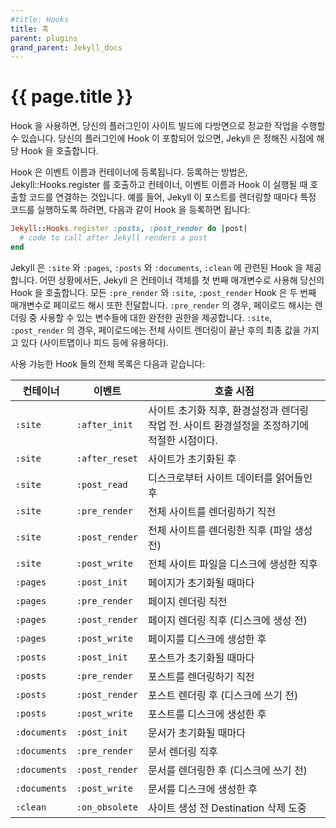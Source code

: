 ```yaml
---
#title: Hooks
title: 훅
parent: plugins
grand_parent: Jekyll_docs
---
```

# {{ page.title }}

<!--
Using hooks, your plugin can exercise fine-grained control over various aspects
of the build process. If your plugin defines any hooks, Jekyll will call them
at pre-defined points.
-->
Hook 을 사용하면, 당신의 플러그인이 사이트 빌드에 다방면으로 정교한 작업을
수행할 수 있습니다. 당신의 플러그인에 Hook 이 포함되어 있으면, Jekyll 은 정해진
시점에 해당 Hook 을 호출합니다.

<!--
Hooks are registered to a container and an event name. To register one, you
call Jekyll::Hooks.register, and pass the container, event name, and code to
call whenever the hook is triggered. For example, if you want to execute some
custom functionality every time Jekyll renders a post, you could register a
hook like this:
-->
Hook 은 이벤트 이름과 컨테이너에 등록됩니다. 등록하는 방법은,
Jekyll::Hooks.register 를 호출하고 컨테이너, 이벤트 이름과 Hook 이 실행될 때
호출할 코드를 연결하는 것입니다. 예를 들어, Jekyll 이 포스트를 렌더링할 때마다
특정 코드를 실행하도록 하려면, 다음과 같이 Hook 을 등록하면 됩니다:

```ruby
Jekyll::Hooks.register :posts, :post_render do |post|
  # code to call after Jekyll renders a post
end
```

<!--
Jekyll provides hooks for <code>:site</code>, <code>:pages</code>,
<code>:posts</code>, <code>:documents</code> and <code>:clean</code>. In all
cases, Jekyll calls your hooks with the container object as the first callback
parameter. All `:pre_render` hooks and the`:site, :post_render` hook will also
provide a payload hash as a second parameter. In the case of `:pre_render`, the
payload gives you full control over the variables that are available while
rendering. In the case of `:site, :post_render`, the payload contains final
values after rendering all the site (useful for sitemaps, feeds, etc).
-->
Jekyll 은 <code>:site</code> 와 <code>:pages</code>, <code>:posts</code> 와
<code>:documents</code>, <code>:clean</code> 에 관련된 Hook 을 제공합니다. 어떤 상황에서든, Jekyll 은
컨테이너 객체를 첫 번째 매개변수로 사용해 당신의 Hook 을 호출합니다.
모든 `:pre_render` 와 `:site`, `:post_render` Hook 은 두 번째 매개변수로
페이로드 해시 또한 전달합니다. `:pre_render` 의 경우, 페이로드 해시는
렌더링 중 사용할 수 있는 변수들에 대한 완전한 권한을 제공합니다.
`:site`, `:post_render` 의 경우, 페이로드에는 전체 사이트 렌더링이 끝난 후의
최종 값을 가지고 있다 (사이트맵이나 피드 등에 유용하다).

<!--
The complete list of available hooks is below:
-->
사용 가능한 Hook 들의 전체 목록은 다음과 같습니다:

<div class="mobile-side-scroller">
<table>
  <thead>
    <tr>
<!--
      <th>Container</th>
      <th>Event</th>
      <th>Called</th>
-->
      <th>컨테이너</th>
      <th>이벤트</th>
      <th>호출 시점</th>
    </tr>
  </thead>
  <tbody>
    <tr>
      <td>
        <code>:site</code>
      </td>
      <td>
        <code>:after_init</code>
      </td>
      <td>
<!--
        Just after the site initializes, but before setup & render. Good
        for modifying the configuration of the site.
-->
        사이트 초기화 직후, 환경설정과 렌더링 작업 전. 사이트 환경설정을
        조정하기에 적절한 시점이다.
      </td>
    </tr>
    <tr>
      <td>
        <code>:site</code>
      </td>
      <td>
        <code>:after_reset</code>
      </td>
      <td>
<!--
        Just after site reset
-->
        사이트가 초기화된 후
      </td>
    </tr>
    <tr>
      <td>
        <code>:site</code>
      </td>
      <td>
        <code>:post_read</code>
      </td>
      <td>
<!--
        After site data has been read and loaded from disk
-->
        디스크로부터 사이트 데이터를 읽어들인 후
      </td>
    </tr>
    <tr>
      <td>
        <code>:site</code>
      </td>
      <td>
        <code>:pre_render</code>
      </td>
      <td>
<!--
        Just before rendering the whole site
-->
        전체 사이트를 렌더링하기 직전
      </td>
    </tr>
    <tr>
      <td>
        <code>:site</code>
      </td>
      <td>
        <code>:post_render</code>
      </td>
      <td>
<!--
        After rendering the whole site, but before writing any files
-->
        전체 사이트를 렌더링한 직후 (파일 생성 전)
      </td>
    </tr>
    <tr>
      <td>
        <code>:site</code>
      </td>
      <td>
        <code>:post_write</code>
      </td>
      <td>
<!--
        After writing the whole site to disk
-->
        전체 사이트 파일을 디스크에 생성한 직후
      </td>
    </tr>
    <tr>
      <td>
        <code>:pages</code>
      </td>
      <td>
        <code>:post_init</code>
      </td>
      <td>
<!--
        Whenever a page is initialized
-->
        페이지가 초기화될 때마다
      </td>
    </tr>
    <tr>
      <td>
        <code>:pages</code>
      </td>
      <td>
        <code>:pre_render</code>
      </td>
      <td>
<!--
        Just before rendering a page
-->
        페이지 렌더링 직전
      </td>
    </tr>
    <tr>
      <td>
        <code>:pages</code>
      </td>
      <td>
        <code>:post_render</code>
      </td>
      <td>
<!--
        After rendering a page, but before writing it to disk
-->
        페이지 렌더링 직후 (디스크에 생성 전)
      </td>
    </tr>
    <tr>
      <td>
        <code>:pages</code>
      </td>
      <td>
        <code>:post_write</code>
      </td>
      <td>
<!--
        After writing a page to disk
-->
        페이지를 디스크에 생성한 후
      </td>
    </tr>
    <tr>
      <td>
        <code>:posts</code>
      </td>
      <td>
        <code>:post_init</code>
      </td>
      <td>
<!--
        Whenever a post is initialized
-->
        포스트가 초기화될 때마다
      </td>
    </tr>
    <tr>
      <td>
        <code>:posts</code>
      </td>
      <td>
        <code>:pre_render</code>
      </td>
      <td>
<!--
        Just before rendering a post
-->
        포스트를 렌더링하기 직전
      </td>
    </tr>
    <tr>
      <td>
        <code>:posts</code>
      </td>
      <td>
        <code>:post_render</code>
      </td>
      <td>
<!--
        After rendering a post, but before writing it to disk
-->
        포스트 렌더링 후 (디스크에 쓰기 전)
      </td>
    </tr>
    <tr>
      <td>
        <code>:posts</code>
      </td>
      <td>
        <code>:post_write</code>
      </td>
      <td>
<!--
        After writing a post to disk
-->
        포스트를 디스크에 생성한 후
      </td>
    </tr>
    <tr>
      <td>
        <code>:documents</code>
      </td>
      <td>
        <code>:post_init</code>
      </td>
      <td>
<!--
        Whenever a document is initialized
-->
        문서가 초기화될 때마다
      </td>
    </tr>
    <tr>
      <td>
        <code>:documents</code>
      </td>
      <td>
        <code>:pre_render</code>
      </td>
      <td>
<!--
        Just before rendering a document
-->
        문서 렌더링 직후
      </td>
    </tr>
    <tr>
      <td>
        <code>:documents</code>
      </td>
      <td>
        <code>:post_render</code>
      </td>
      <td>
<!--
        After rendering a document, but before writing it to disk
-->
        문서를 렌더링한 후 (디스크에 쓰기 전)
      </td>
    </tr>
    <tr>
      <td>
        <code>:documents</code>
      </td>
      <td>
        <code>:post_write</code>
      </td>
      <td>
<!--
        After writing a document to disk
-->
        문서를 디스크에 생성한 후
      </td>
    </tr>
    <tr>
      <td>
        <code>:clean</code>
      </td>
      <td>
        <code>:on_obsolete</code>
      </td>
      <td>
<!--
        During the cleanup of a site's destination before it is built
-->
        사이트 생성 전 Destination 삭제 도중
      </td>
    </tr>
  </tbody>
</table>
</div>
